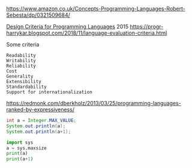
https://www.amazon.co.uk/Concepts-Programming-Languages-Robert-Sebesta/dp/0321509684/

[Design Criteria for Programming Languages](http://jcsites.juniata.edu/faculty/rhodes/lt/plcriteria.htm) 2015
https://progr-harrykar.blogspot.com/2018/11/language-evaluation-criteria.html

Some criteria

    Readability
    Writability
    Reliability
    Cost
    Generality
    Extensibility
    Standardability
    Support for internationalization


https://redmonk.com/dberkholz/2013/03/25/programming-languages-ranked-by-expressiveness/

```java
int a = Integer.MAX_VALUE;
System.out.println(a);
System.out.println(a+1);
```

```python
import sys
a = sys.maxsize
print(a)
print(a+1)
```